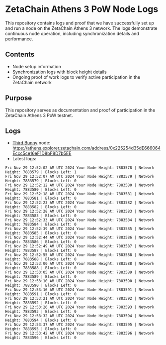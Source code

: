 # ZetaChain Athens 3 PoW Node Logs
This repository contains logs and proof that we have successfully set up and run a node on the ZetaChain Athens 3 network. The logs demonstrate continuous node operation, including synchronization details and performance.

## Contents
- Node setup information
- Synchronization logs with block height details
- Ongoing proof of work logs to verify active participation in the ZetaChain network

## Purpose
This repository serves as documentation and proof of participation in the ZetaChain Athens 3 PoW testnet.

## Logs

- [Third Bunny](https://thirdbunny.xyz/) node: https://athens.explorer.zetachain.com/address/0x225254d35dE666064Eccc5ce16eF1D8bF8D7b5EE
- Latest logs:
```
Fri Nov 29 12:52:02 AM UTC 2024 Your Node Height: 7883578 | Network Height: 7883579 | Blocks Left: 1
Fri Nov 29 12:52:07 AM UTC 2024 Your Node Height: 7883579 | Network Height: 7883579 | Blocks Left: 0
Fri Nov 29 12:52:12 AM UTC 2024 Your Node Height: 7883580 | Network Height: 7883580 | Blocks Left: 0
Fri Nov 29 12:52:18 AM UTC 2024 Your Node Height: 7883581 | Network Height: 7883581 | Blocks Left: 0
Fri Nov 29 12:52:23 AM UTC 2024 Your Node Height: 7883582 | Network Height: 7883582 | Blocks Left: 0
Fri Nov 29 12:52:28 AM UTC 2024 Your Node Height: 7883583 | Network Height: 7883583 | Blocks Left: 0
Fri Nov 29 12:52:33 AM UTC 2024 Your Node Height: 7883584 | Network Height: 7883584 | Blocks Left: 0
Fri Nov 29 12:52:39 AM UTC 2024 Your Node Height: 7883585 | Network Height: 7883585 | Blocks Left: 0
Fri Nov 29 12:52:44 AM UTC 2024 Your Node Height: 7883586 | Network Height: 7883586 | Blocks Left: 0
Fri Nov 29 12:52:49 AM UTC 2024 Your Node Height: 7883587 | Network Height: 7883587 | Blocks Left: 0
Fri Nov 29 12:52:55 AM UTC 2024 Your Node Height: 7883588 | Network Height: 7883588 | Blocks Left: 0
Fri Nov 29 12:53:00 AM UTC 2024 Your Node Height: 7883588 | Network Height: 7883588 | Blocks Left: 0
Fri Nov 29 12:53:05 AM UTC 2024 Your Node Height: 7883589 | Network Height: 7883589 | Blocks Left: 0
Fri Nov 29 12:53:10 AM UTC 2024 Your Node Height: 7883590 | Network Height: 7883590 | Blocks Left: 0
Fri Nov 29 12:53:16 AM UTC 2024 Your Node Height: 7883591 | Network Height: 7883591 | Blocks Left: 0
Fri Nov 29 12:53:21 AM UTC 2024 Your Node Height: 7883592 | Network Height: 7883592 | Blocks Left: 0
Fri Nov 29 12:53:26 AM UTC 2024 Your Node Height: 7883593 | Network Height: 7883593 | Blocks Left: 0
Fri Nov 29 12:53:32 AM UTC 2024 Your Node Height: 7883594 | Network Height: 7883594 | Blocks Left: 0
Fri Nov 29 12:53:37 AM UTC 2024 Your Node Height: 7883595 | Network Height: 7883595 | Blocks Left: 0
Fri Nov 29 12:53:42 AM UTC 2024 Your Node Height: 7883596 | Network Height: 7883596 | Blocks Left: 0
```

